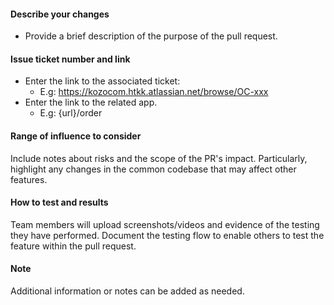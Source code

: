 #### Describe your changes
- Provide a brief description of the purpose of the pull request.
#### Issue ticket number and link
- Enter the link to the associated ticket: 
  - E.g: https://kozocom.htkk.atlassian.net/browse/OC-xxx
- Enter the link to the related app. 
  - E.g: {url}/order
#### Range of influence to consider
Include notes about risks and the scope of the PR's impact.
Particularly, highlight any changes in the common codebase that may affect other features.
#### How to test and results
Team members will upload screenshots/videos and evidence of the testing they have performed.
Document the testing flow to enable others to test the feature within the pull request.
#### Note
Additional information or notes can be added as needed.
